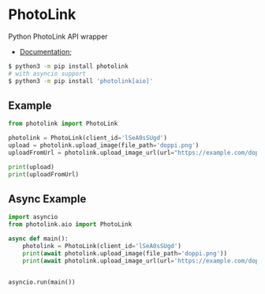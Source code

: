 # PhotoLink

Python PhotoLink API wrapper

- [Documentation](https://photolink.uz);

```bash
$ python3 -m pip install photolink
# with asyncio support
$ python3 -m pip install 'photolink[aio]'
```

## Example
```python
from photolink import PhotoLink

photolink = PhotoLink(client_id='lSeA0sSUgd')
upload = photolink.upload_image(file_path='doppi.png')
uploadFromUrl = photolink.upload_image_url(url="https://example.com/doppi.png")

print(upload)
print(uploadFromUrl)

```

## Async Example
```python
import asyncio
from photolink.aio import PhotoLink

async def main():
    photolink = PhotoLink(client_id='lSeA0sSUgd')
    print(await photolink.upload_image(file_path='doppi.png'))
    print(await photolink.upload_image_url(url='https://example.com/doppi.png'))


asyncio.run(main())
```
